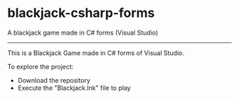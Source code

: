 # blackjack-csharp-forms
A blackjack game made in C# forms (Visual Studio)
***
This is a Blackjack Game made in C# forms of Visual Studio.

To explore the project:

* Download the repository
* Execute the "Blackjack.lnk" file to play
